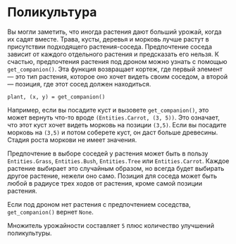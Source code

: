 # Поликультура
Вы могли заметить, что иногда растения дают больший урожай, когда их садят вместе. Трава, кусты, деревья и морковь лучше растут в присутствии подходящего растения-соседа. Предпочтение соседа зависит от каждого отдельного растения и предсказать его нельзя. К счастью, предпочтения растения под дроном можно узнать с помощью `get_companion()`. Эта функция возвращает кортеж, где первый элемент — это тип растения, которое оно хочет видеть своим соседом, а второй — позиция, где этот сосед должен находиться.

`plant, (x, y) = get_companion()`

Например, если вы посадите куст и вызовете `get_companion()`, это может вернуть что-то вроде `(Entities.Carrot, (3, 5))`. Это означает, что этот куст хочет видеть морковь на позиции `(3,5)`. Если вы посадите морковь на `(3,5)` и потом соберете куст, он даст больше древесины. Стадия роста моркови не имеет значения.

Предпочтение в выборе соседей у растения может быть в пользу `Entities.Grass`, `Entities.Bush`, `Entities.Tree` или `Entities.Carrot`. Каждое растение выбирает это случайным образом, но всегда будет выбирать другое растение, нежели оно само. Позиция для соседа может быть любой в радиусе трех ходов от растения, кроме самой позиции растения.

Если под дроном нет растения с предпочтением соседства, `get_companion()` вернет `None`.

Множитель урожайности составляет `5` плюс количество улучшений поликультуры.